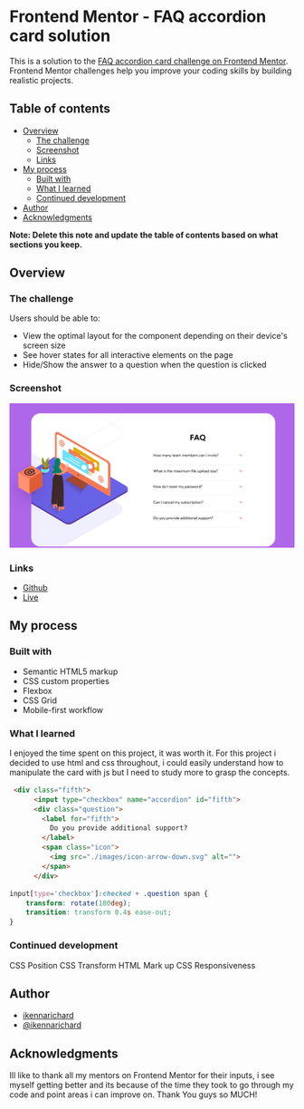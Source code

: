 # Frontend Mentor - FAQ accordion card solution

This is a solution to the [FAQ accordion card challenge on Frontend Mentor](https://www.frontendmentor.io/challenges/faq-accordion-card-XlyjD0Oam). Frontend Mentor challenges help you improve your coding skills by building realistic projects. 

## Table of contents

- [Overview](#overview)
  - [The challenge](#the-challenge)
  - [Screenshot](#screenshot)
  - [Links](#links)
- [My process](#my-process)
  - [Built with](#built-with)
  - [What I learned](#what-i-learned)
  - [Continued development](#continued-development)
- [Author](#author)
- [Acknowledgments](#acknowledgments)

**Note: Delete this note and update the table of contents based on what sections you keep.**

## Overview

### The challenge

Users should be able to:

- View the optimal layout for the component depending on their device's screen size
- See hover states for all interactive elements on the page
- Hide/Show the answer to a question when the question is clicked

### Screenshot

![](./images/FAQ%20Accordion%20Card.png)


### Links

- [Github](https://github.com/ikennarichard/faq-accordion-card)
- [Live](https://your-live-site-url.com)

## My process

### Built with

- Semantic HTML5 markup
- CSS custom properties
- Flexbox
- CSS Grid
- Mobile-first workflow


### What I learned

I enjoyed the time spent on this project, it was worth it. For this project i decided to use html and css throughout, i could easily understand how to manipulate the card with js but I need to study more to grasp the concepts.

```html
 <div class="fifth">
      <input type="checkbox" name="accordion" id="fifth">
      <div class="question">
        <label for="fifth">
          Do you provide additional support?
        </label>
        <span class="icon">
          <img src="./images/icon-arrow-down.svg" alt="">
        </span>
      </div>
```
```css
input[type='checkbox']:checked + .question span {
    transform: rotate(180deg);
    transition: transform 0.4s ease-out;
}
```


### Continued development

CSS Position
CSS Transform
HTML Mark up
CSS Responsiveness


## Author

- [ikennarichard](https://github.com/ikennarichard)
- [@ikennarichard](https://www.frontendmentor.io/profile/ikennarichard)



## Acknowledgments

Ill like to thank all my mentors on Frontend Mentor for their inputs, i see myself getting better and its because of the time they took to go through my code and point areas i can improve on. Thank You guys so MUCH!